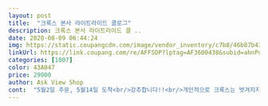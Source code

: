```yaml
---
layout: post 
title:  "크록스 본사 라이트라이드 클로그" 
description: 크록스 본사 라이트라이드 클 ..
date: 2020-08-09 06:44:24 
img: https://static.coupangcdn.com/image/vendor_inventory/c7b8/46b87b4390ac99335a6134c287a203c8d8af5d1838d5041f6e0df6a88627.jpg 
linkUrl: https://link.coupang.com/re/AFFSDP?lptag=AF3600438&subid=ahnPublicAsk&pageKey=1565095164&itemId=2676184325&vendorItemId=70878368769&traceid=V0-113-8efb67a946b5b151 
categories: [1007] 
color: 43A047 
price: 29000 
author: Ask View Shop 
cont:  "5월2일 주문, 5월14일 도착<br/>강추합니다!!<br/>개인적으로 크록스는 벗겨지지만 않을 정도로<br/>구입가격 21500원<br/>기존꺼  같은걸로 사이즈만<br/>디자인이 너무 뭉툭하지 않고 구멍 크기도 적절해서 잘 쓰고 있어요.<br/> 전체 남색에 빨간색 디테일이 세련됨을 찾아주고요.<br/><br/>밑창은 발뒤꿈치가 반정도 감싸지게 올라오고, 푹신푹신해서 좋아요.<br/><br/>배송은 오래 걸리는거 알고 주문했지만, 정말 마음을 비우셔야해요.<br/>.<br/>^^;<br/>백화점 정품의 거의 반값이니, 기다린 보람은 있어요.<br/>ㅎㅎ<br/>살짝 크게 신는게 편해서 사이즈업 했어요.<br/><br/>아들 발이 커지는바람에<br/>아예 잊어버리는게 속편함.<br/>.<br/>ㅠㅠ<br/>업해서 주문했습니다.<br/>.<br/><br/>오랜시간 서서 일할 일이 있었어서 구매했는데 정말 덕분에 무릎이 훨씬 덜아팠어요^^<br/>이만한 제품없는거 같네요<br/>주문상품 네이비<br/> -페퍼 240사이즈<br/>크록스 클래식이나 바야?버전보다 신발 등부분이 훨씬 얇아요.<br/><br/>편하게 어디든 신고다니기엔<br/>평소 운동화 사이즈 230235 신는데, 240  주문했더니 넉넉하게 편해요.<br/><br/>" 
---
```

